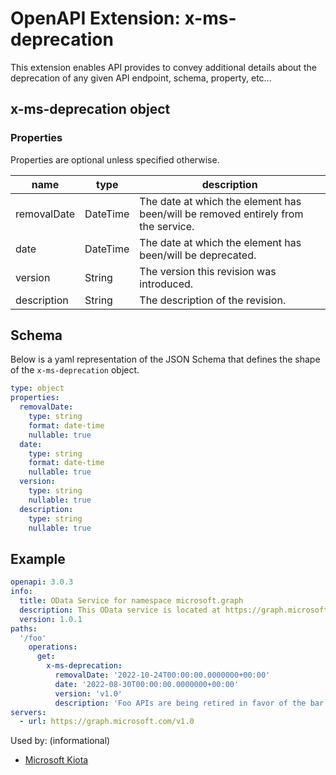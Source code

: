 # OpenAPI Extension: x-ms-deprecation

This extension enables API provides to convey additional details about the deprecation of any given API endpoint, schema, property, etc...

## x-ms-deprecation object

### Properties

Properties are optional unless specified otherwise.

| name | type | description |
|---|---|---|
| removalDate | DateTime | The date at which the element has been/will be removed entirely from the service. |
| date | DateTime | The date at which the element has been/will be deprecated. |
| version | String | The version this revision was introduced. |
| description | String | The description of the revision. |

## Schema

Below is a yaml representation of the JSON Schema that defines the shape of the `x-ms-deprecation` object.

```yaml
type: object
properties:
  removalDate:
    type: string
    format: date-time
    nullable: true
  date:
    type: string
    format: date-time
    nullable: true
  version:
    type: string
    nullable: true
  description:
    type: string
    nullable: true
```

## Example

```yaml
openapi: 3.0.3
info:
  title: OData Service for namespace microsoft.graph
  description: This OData service is located at https://graph.microsoft.com/v1.0
  version: 1.0.1
paths:
  '/foo'
    operations:
      get:
        x-ms-deprecation:
          removalDate: '2022-10-24T00:00:00.0000000+00:00'
          date: '2022-08-30T00:00:00.0000000+00:00'
          version: 'v1.0'
          description: 'Foo APIs are being retired in favor of the bar APIs'
servers:
  - url: https://graph.microsoft.com/v1.0
```

Used by: (informational)

* [Microsoft Kiota](https://aka.ms/kiota)
